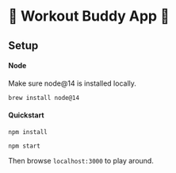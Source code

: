 # 🎉 Workout Buddy App 🎉

## Setup

#### Node

Make sure node@14 is installed locally.

```
brew install node@14
```

#### Quickstart

```
npm install

npm start
```

Then browse `localhost:3000` to play around.
